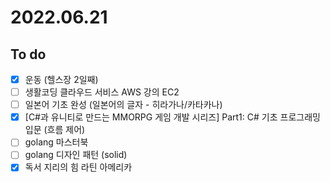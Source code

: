 # 2022.06.21

## To do

- [x] 운동 (헬스장 2일째)
- [ ] 생활코딩 클라우드 서비스 AWS 강의 EC2
- [ ] 일본어 기초 완성 (일본어의 글자 - 히라가나/카타카나)
- [x] [C#과 유니티로 만드는 MMORPG 게임 개발 시리즈] Part1: C# 기초 프로그래밍 입문 (흐름 제어)
- [ ] golang 마스터북
- [ ] golang 디자인 패턴 (solid)
- [x] 독서 지리의 힘 라틴 아메리카
